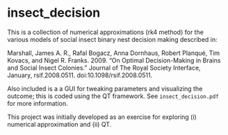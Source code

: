 # insect_decision

This is a collection of numerical approximations (rk4 method) for the various models of 
social insect binary nest decision making described in:

Marshall, James A. R., Rafal Bogacz, Anna Dornhaus, Robert Planqué, Tim Kovacs, and Nigel R. Franks. 2009. “On Optimal Decision-Making in Brains and Social Insect Colonies.” Journal of The Royal Society Interface, January, rsif.2008.0511. doi:10.1098/rsif.2008.0511.

Also included is a a GUI for tweaking parameters and visualizing the outcome; this is coded using the QT framework. See `insect_decision.pdf` for more information.

This project was initially developed as an exercise for exploring (i) numerical approximation and (ii) QT.

